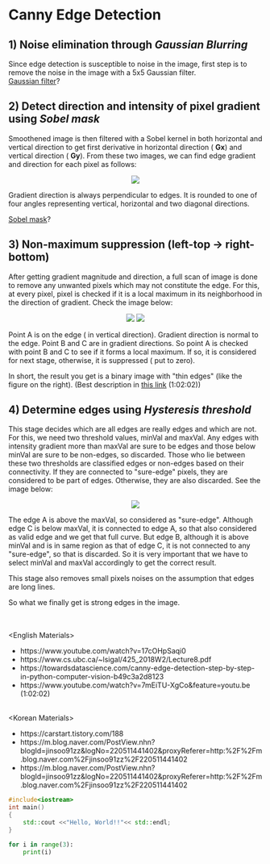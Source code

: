 <h1> Canny Edge Detection </h1>

## 1) Noise elimination through *Gaussian Blurring*
Since edge detection is susceptible to noise in the image, first step is to remove the noise in the image with a 5x5 Gaussian filter.    
[Gaussian filter](https://github.com/AhnJunYeong0319/PoseEstimation/tree/main/CHAPTER7/Nonlinear%20Filtering)?
   
   
## 2) Detect direction and intensity of pixel gradient using *Sobel mask*
Smoothened image is then filtered with a Sobel kernel in both horizontal and vertical direction to get first derivative in horizontal direction ( **Gx**) and vertical direction ( **Gy**). From these two images, we can find edge gradient and direction for each pixel as follows:   

<p align="center"><img src="https://www.programmersought.com/images/370/f6924c211ad02af5c0d54b29c6ced3a2.JPEG"></img></p>   

Gradient direction is always perpendicular to edges. It is rounded to one of four angles representing vertical, horizontal and two diagonal directions.   

[Sobel mask](https://github.com/AhnJunYeong0319/PoseEstimation/new/main/CHAPTER7/Nonlinear%20Filtering)?   
   
   
## 3) Non-maximum suppression (left-top -> right-bottom)
After getting gradient magnitude and direction, a full scan of image is done to remove any unwanted pixels which may not constitute the edge. For this, at every pixel, pixel is checked if it is a local maximum in its neighborhood in the direction of gradient. Check the image below:   

<p align="center"><img src="https://docs.opencv.org/master/nms.jpg"></img>
<img src="https://developer.ibm.com/recipes/wp-content/uploads/sites/41/2019/11/non-max-suppression.png"></img></p>      


Point A is on the edge ( in vertical direction). Gradient direction is normal to the edge. Point B and C are in gradient directions. So point A is checked with point B and C to see if it forms a local maximum. If so, it is considered for next stage, otherwise, it is suppressed ( put to zero).

In short, the result you get is a binary image with "thin edges" (like the figure on the right).
(Best description in [this link](https://www.youtube.com/watch?v=7mEiTU-XgCo&feature=youtu.be) (1:02:02))   
        
        
## 4) Determine edges using *Hysteresis threshold*
This stage decides which are all edges are really edges and which are not. For this, we need two threshold values, minVal and maxVal. Any edges with intensity gradient more than maxVal are sure to be edges and those below minVal are sure to be non-edges, so discarded. Those who lie between these two thresholds are classified edges or non-edges based on their connectivity. If they are connected to "sure-edge" pixels, they are considered to be part of edges. Otherwise, they are also discarded. See the image below:

<p align="center"><img src="https://docs.opencv.org/master/hysteresis.jpg"></img></p> 

The edge A is above the maxVal, so considered as "sure-edge". Although edge C is below maxVal, it is connected to edge A, so that also considered as valid edge and we get that full curve. But edge B, although it is above minVal and is in same region as that of edge C, it is not connected to any "sure-edge", so that is discarded. So it is very important that we have to select minVal and maxVal accordingly to get the correct result.

This stage also removes small pixels noises on the assumption that edges are long lines.

So what we finally get is strong edges in the image.   

<br>
<br>
&lt;English Materials&gt;<br>
<ul>
        <li>https://www.youtube.com/watch?v=17cOHpSaqi0</li>
        <li>https://www.cs.ubc.ca/~lsigal/425_2018W2/Lecture8.pdf</li>
        <li>https://towardsdatascience.com/canny-edge-detection-step-by-step-in-python-computer-vision-b49c3a2d8123</li>
        <li>https://www.youtube.com/watch?v=7mEiTU-XgCo&feature=youtu.be (1:02:02)</li><br>
</ul>
&lt;Korean Materials&gt;<br>
<ul>
        <li>https://carstart.tistory.com/188</li>
        <li>https://m.blog.naver.com/PostView.nhn?blogId=jinsoo91zz&logNo=220511441402&proxyReferer=http:%2F%2Fm.blog.naver.com%2Fjinsoo91zz%2F220511441402</li>
        <li>https://m.blog.naver.com/PostView.nhn?blogId=jinsoo91zz&logNo=220511441402&proxyReferer=http:%2F%2Fm.blog.naver.com%2Fjinsoo91zz%2F220511441402</li>
</ul>


```C++
#include<iostream>
int main() 
{ 
    std::cout <<"Hello, World!!"<< std::endl;
}
```

```python
for i in range(3):
    print(i)
```
